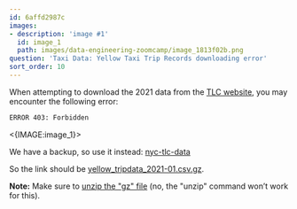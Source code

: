 ```yaml
---
id: 6affd2987c
images:
- description: 'image #1'
  id: image_1
  path: images/data-engineering-zoomcamp/image_1813f02b.png
question: 'Taxi Data: Yellow Taxi Trip Records downloading error'
sort_order: 10
---
```


When attempting to download the 2021 data from the [TLC website](https://www1.nyc.gov/site/tlc/about/tlc-trip-record-data.page), you may encounter the following error:

```bash
ERROR 403: Forbidden
```

<{IMAGE:image_1}>

We have a backup, so use it instead: [nyc-tlc-data](https://github.com/DataTalksClub/nyc-tlc-data)

So the link should be [yellow_tripdata_2021-01.csv.gz](https://github.com/DataTalksClub/nyc-tlc-data/releases/download/yellow/yellow_tripdata_2021-01.csv.gz).

**Note:** Make sure to [unzip the "gz" file](https://linuxize.com/post/how-to-unzip-gz-file/) (no, the "unzip" command won’t work for this).